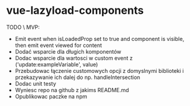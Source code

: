 # vue-lazyload-components

TODO \ MVP:
- Emit event when isLoadedProp set to true and component is visible, then emit event viewed for content
- Dodać wsparcie dla długich komponentów
- Dodac wsparcie dla wartosci w custom event z ('update:exampleVariable', value)
- Przebudowac łączenie customowych opcji z domyslnymi biblioteki i przekazywanie ich dalej do np. handleIntersection 
- Dodac unit testy
- Wyniesc repo na github z jakims README.md
- Opublikowac paczke na npm
